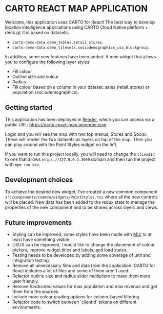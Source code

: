 # CARTO REACT MAP APPLICATION

Welcome, this application uses CARTO for React! The best way to develop location intelligence applications using CARTO Cloud Native platform + deck.gl. It is based on datasets:
- `carto-demo-data.demo_tables.retail_stores`.
- `carto-demo-data.demo_tilesets.sociodemographics_usa_blockgroup`.

In addition, some new features have been added. A new widget that allows you to configure the following layer styles
- Fill colour 
- Outline size and colour
- Radius
- Fill colour based on a column in your dataset: sales (retail_stores) or population (sociodemographics).

## Getting started

This application has been deployed in [Render](https://dashboard.render.com/), which you can access via a public URL: 
https://carto-react-map.onrender.com

Login and you will see the map with two top menus; Stores and Social. These will render the two datasets as layers on top of the map. Then you can play around with the Point Styles widget on the left.

If you want to run this project locally, you will need to change the `cliendId` to one that allows `https://127.0.0.1:3000` domain and then run the project with `npm run dev`.

## Development choices
To achieve the desired new widget, I've created a new common component `src/components/common/widgets/PointStyles.tsx` where all the new controls will be placed. New data has been added to the redux state to manage the properties of the new component and to be shared across layers and views. 

## Future improvements
- Styling can be improved, some styles have been made with [MUI](https://mui.com/) to at least have something visible.
- UI/UX can be improved, I would like to change the placement of colour pickers, improve widget titles and labels, and load states.
- Testing needs to be developed by adding some coverage of unit and integration testing.
- Remove all unnecessary files and data from the application. CARTO for React includes a lot of files and some of them aren't used.
- Refactor outline size and radius slider multipliers to make them more user friendly.
- Remove hardcoded values for max population and max revenue and get them from the sources.
- Include more colour grading options for column-based filtering.
- Refactor code to switch between `clientId' tokens on different environments.